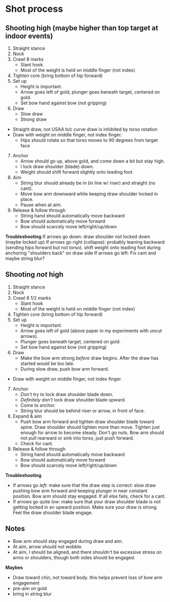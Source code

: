 # Shot process

## Shooting high (maybe higher than top target at indoor events)
1. Straight stance
2. Nock
3. Crawl 8 marks
	- Slant hook
	- Most of the weight is held on middle finger (not index)
4. Tighten core (bring bottom of hip forward)
5. Set up
	- Height is important.
	- Arrow goes left of gold; plunger goes beneath target, centered on gold.
	- Set bow hand against bow (not gripping)
6. Draw
	- Slow draw
	- Strong draw
  - Straight draw, not USAA b/c curve draw is inhibited by torso rotation
  - Draw with weight on middle finger, not index finger.
	- Hips should rotate so that torso moves to 90 degrees from target face
7. Anchor
	- Arrow should go up, above gold, and come down a bit but stay high.
	- I lock draw shoulder (blade) down.
	- Weight should shift forward slightly onto leading foot.
8. Aim
	- String blur should already be in (in line w/ riser) and straight (no cant).
	- Move bow arm downward while keeping draw shoulder locked in place.
	- Pause when at aim.
9. Release & follow through
	- String hand should automatically move backward
	- Bow should automatically move forward
	- Bow should scarcely move left/right/up/down

**Troubleshooting**
If arrows go down:
	draw shoulder not locked down (maybe locked up)
If arrows go right (collapse): probably leaning backward (sending hips forward but not torso).
	shift weight onto leading foot during anchoring
	"shoulders back" on draw side
If arrows go left:
	Fix cant and maybe string blur?

## Shooting _not_ high
1. Straight stance
2. Nock
3. Crawl 8 1/2 marks
	- Slant hook
	- Most of the weight is held on middle finger (not index)
4. Tighten core (bring bottom of hip forward)
5. Set up
	- Height is important.
	- Arrow goes left of gold (above paper in my experiments with uncut arrows).
	- Plunger goes beneath target, centered on gold.
	- Set bow hand against bow (not gripping)
6. Draw
	- Make the bow arm strong _before_ draw begins. After the draw has started would be too late.
	- During slow draw, push bow arm forward.
  - Draw with weight on middle finger, not index finger.
7. Anchor
	- _Don't_ try to lock draw shoulder blade down.
	- _Definitely don't_ lock draw shoulder blade upward.
	- Come to anchor.
	- String blur should be behind riser or arrow, in front of face.
8. Expand & aim
	- Push bow arm forward and tighten draw shoulder blade toward spine. Draw shoulder should tighten more than move. Tighten just enough for arrow to become steady. Don't go nuts. Bow arm should not pull rearward or sink into torso, just push forward.
	- Check for cant.
9. Release & follow through
	- String hand should automatically move backward
	- Bow should automatically move forward
	- Bow should scarcely move left/right/up/down

**Troubleshooting**
- If arrows go _left_: make sure that the draw step is correct: slow draw pushing bow arm forward and keeping plunger in near constant position. Bow arm should stay engaged. If all else fails, check for a cant.
- If arrows go quite _low_: make sure that your draw shoulder blade is not getting locked in an upward position. Make sure your draw is strong. Feel the draw shoulder blade engage.

## Notes
- Bow arm should stay engaged during draw and aim.
- At aim, arrow should not wobble.
- At aim, I should be aligned, and there shouldn't be excessive stress on arms or shoulders, though both sides should be engaged.

**Maybes**
- Draw toward chin, not toward body. this helps prevent loss of bow arm engagement
- pre-aim on gold
- bring in string blur
